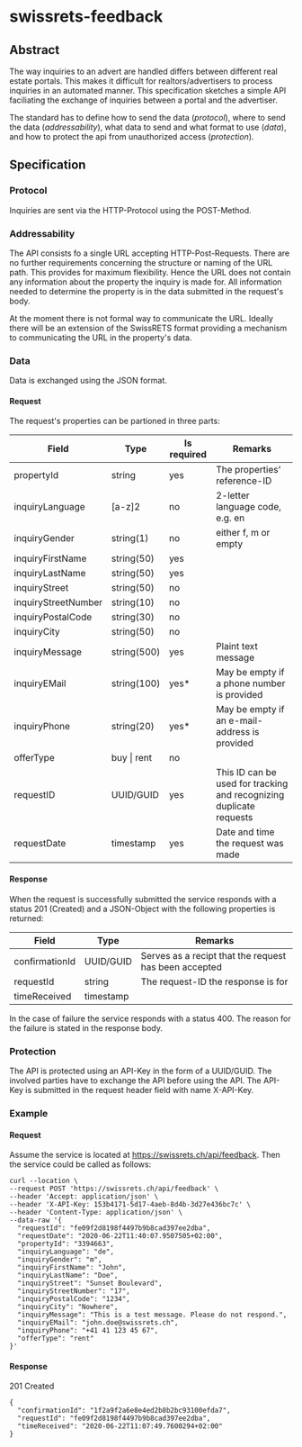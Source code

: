 # swissrets-feedback

## Abstract
The way inquiries to an advert are handled differs between different real estate portals.
This makes it difficult for realtors/advertisers to process inquiries in an automated manner.
This specification sketches a simple API faciliating the exchange of inquiries between a portal and the advertiser.

The standard has to define how to send the data (*protocol*), where to send the data (*addressability*), 
what data to send and what format to use (*data*),
and how to protect the api from unauthorized access (*protection*).

## Specification

### Protocol
Inquiries are sent via the HTTP-Protocol using the POST-Method.

### Addressability
The API consists fo a single URL accepting HTTP-Post-Requests. There are no further requirements concerning the structure
or naming of the URL path. This provides for maximum flexibility. Hence the URL does not contain any information about the property the inquiry is made for.
All information needed to determine the property is in the data submitted in the request's body.

At the moment there is not formal way to communicate the URL. Ideally there will be an extension of the SwissRETS format providing a mechanism to communicating
the URL in the property's data.

### Data
Data is exchanged using the JSON format.

#### Request
The request's properties can be partioned in three parts:

| Field | Type | Is required | Remarks|
| --- | --- | --- | --- |
| propertyId | string | yes | The properties' reference-ID |
| inquiryLanguage | \[a-z\]2 | no | 2-letter language code, e.g. en |
| inquiryGender | string(1) | no | either f, m or empty |
| inquiryFirstName | string(50) | yes ||
| inquiryLastName | string(50) | yes ||
| inquiryStreet | string(50) | no ||
| inquiryStreetNumber | string(10) | no ||
| inquiryPostalCode | string(30) | no ||
| inquiryCity | string(50) | no ||
| inquiryMessage | string(500) | yes | Plaint text message |
| inquiryEMail | string(100) | yes* | May be empty if a phone number is provided |
| inquiryPhone | string(20) | yes* | May be empty if an e-mail-address is provided |
| offerType | buy \| rent | no ||
| requestID | UUID/GUID | yes | This ID can be used for tracking and recognizing duplicate requests |
| requestDate | timestamp | yes | Date and time the request was made |

#### Response
When the request is successfully submitted the service responds with a status 201 (Created) and a JSON-Object with the following properties is returned:

| Field | Type | Remarks |
| --- | --- | --- |
| confirmationId | UUID/GUID | Serves as a recipt that the request has been accepted |
| requestId | string | The request-ID the response is for |
| timeReceived | timestamp | |

In the case of failure the service responds with a status 400. The reason for the failure is stated in the response body.

### Protection
The API is protected using an API-Key in the form of a UUID/GUID. The involved parties have to exchange the API before using the API.
The API-Key is submitted in the request header field with name X-API-Key.

### Example
#### Request
Assume the service is located at https://swissrets.ch/api/feedback. Then the service could be called as follows:

```
curl --location \ 
--request POST 'https://swissrets.ch/api/feedback' \ 
--header 'Accept: application/json' \ 
--header 'X-API-Key: 153b4171-5d17-4aeb-8d4b-3d27e436bc7c' \ 
--header 'Content-Type: application/json' \ 
--data-raw '{ 
  "requestId": "fe09f2d8198f4497b9b8cad397ee2dba",
  "requestDate": "2020-06-22T11:40:07.9507505+02:00", 
  "propertyId": "3394663", 
  "inquiryLanguage": "de", 
  "inquiryGender": "m", 
  "inquiryFirstName": "John", 
  "inquiryLastName": "Doe", 
  "inquiryStreet": "Sunset Boulevard", 
  "inquiryStreetNumber": "17", 
  "inquiryPostalCode": "1234", 
  "inquiryCity": "Nowhere", 
  "inquiryMessage": "This is a test message. Please do not respond.", 
  "inquiryEMail": "john.doe@swissrets.ch", 
  "inquiryPhone": "+41 41 123 45 67", 
  "offerType": "rent" 
}'
```

#### Response
201 Created

```
{
  "confirmationId": "1f2a9f2a6e8e4ed2b8b2bc93100efda7",
  "requestId": "fe09f2d8198f4497b9b8cad397ee2dba",
  "timeReceived": "2020-06-22T11:07:49.7600294+02:00" 
} 
```
